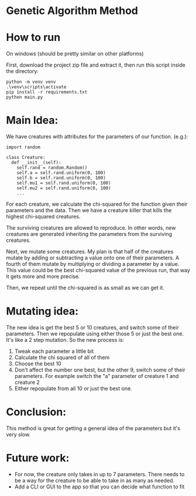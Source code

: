# Genetic Algorithm Method

# How to run
On windows (should be pretty similar on other platforms)

First, download the project zip file and extract it, then run this script inside the directory:
```
python -m venv venv
.\venv\scripts\activate
pip install -r requirements.txt
python main.py
```

# Main Idea:

We have creatures with attributes for the parameters of our function. (e.g.):
```
import random

class Creature:
  def __init__(self):
    self.rand = random.Random()
    self.a = self.rand.uniform(0, 100)
    self.b = self.rand.uniform(0, 100)
    self.mu1 = self.rand.uniform(0, 100)
    self.mu2 = self.rand.uniform(0, 100)
    ...

```

For each creature, we calculate the chi-squared for the function given their parameters and the data. Then we have a creature killer that kills the highest chi-squared creatures.

The surviving creatures are allowed to reproduce. In other words, new creatures are generated inheriting the parameters from the surviving creatures. 

Next, we mutate some creatures. My plan is that half of the creatures mutate by adding or subtracting a value onto one of their parameters. A fourth of them mutate by multiplying or dividing a parameter by a value. This value could be the best chi-squared value of the previous run, that way it gets more and more precise. 

Then, we repeat until the chi-squared is as small as we can get it. 

# Mutating idea:

The new idea is get the best 5 or 10 creatures, and switch some of their parameters. Then we repopulate using either those 5 or just the best one. It's like a 2 step mutation. So the new process is:

1. Tweak each parameter a little bit
2. Calculate the chi squared of all of them
3. Choose the best 10
4. Don't affect the number one best, but the other 9, switch some of their parameters. For example switch the "a" parameter of creature 1 and creature 2
5. Either repopulate from all 10 or just the best one.

# Conclusion:
This method is great for getting a general idea of the parameters but it's very slow.

# Future work:
- For now, the creature only takes in up to 7 parameters. There needs to be a way for the creature to be able to take in as many as needed.
- Add a CLI or GUI to the app so that you can decide what function to fit
